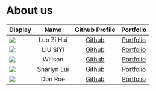 # About us

Display |    Name    | Github Profile | Portfolio 
--------|:----------:|:--------------:|:---------:
![](https://via.placeholder.com/100.png?text=Photo) | Luo Zi Hui | [Github](https://github.com/) | [Portfolio](docs/team/johndoe.md)
![](https://via.placeholder.com/100.png?text=Photo) |  LIU SIYI   | [Github](https://github.com/) | [Portfolio](docs/team/johndoe.md)
![](https://via.placeholder.com/100.png?text=Photo) |  Willson  | [Github](https://github.com/) | [Portfolio](docs/team/johndoe.md)
![](https://via.placeholder.com/100.png?text=Photo) |  Sharlyn Lui  | [Github](https://github.com/) | [Portfolio](docs/team/johndoe.md)
![](https://via.placeholder.com/100.png?text=Photo) |  Don Roe   | [Github](https://github.com/) | [Portfolio](docs/team/johndoe.md)
